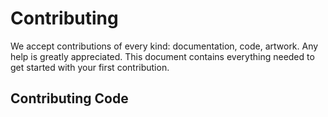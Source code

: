 # Contributing

We accept contributions of every kind: documentation, code, artwork. Any help is greatly
appreciated. This document contains everything needed to get started with your first contribution.


## Contributing Code

